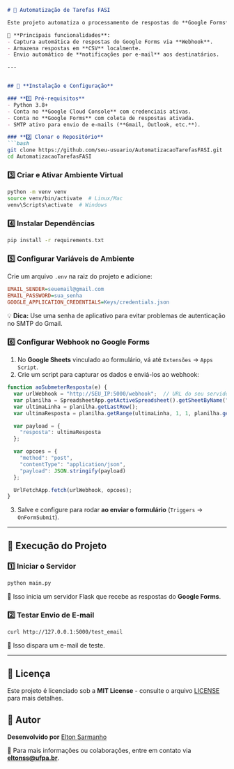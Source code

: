 ```markdown
# 📌 Automatização de Tarefas FASI

Este projeto automatiza o processamento de respostas do **Google Forms**, gerenciando anexos no **Google Drive**, enviando **notificações por e-mail** e salvando registros em **CSV**.  

🔧 **Principais funcionalidades**:
- Captura automática de respostas do Google Forms via **Webhook**.
- Armazena respostas em **CSV** localmente.
- Envio automático de **notificações por e-mail** aos destinatários.

---


## 🚀 **Instalação e Configuração**

### **1️⃣ Pré-requisitos**
- Python 3.8+  
- Conta no **Google Cloud Console** com credenciais ativas.  
- Conta no **Google Forms** com coleta de respostas ativada.  
- SMTP ativo para envio de e-mails (**Gmail, Outlook, etc.**).  

### **2️⃣ Clonar o Repositório**
```bash
git clone https://github.com/seu-usuario/AutomatizacaoTarefasFASI.git
cd AutomatizacaoTarefasFASI
```

### **3️⃣ Criar e Ativar Ambiente Virtual**
```bash
python -m venv venv
source venv/bin/activate  # Linux/Mac
venv\Scripts\activate  # Windows
```

### **4️⃣ Instalar Dependências**
```bash
pip install -r requirements.txt
```

### **5️⃣ Configurar Variáveis de Ambiente**
Crie um arquivo `.env` na raiz do projeto e adicione:
```ini
EMAIL_SENDER=seuemail@gmail.com
EMAIL_PASSWORD=sua_senha
GOOGLE_APPLICATION_CREDENTIALS=Keys/credentials.json
```
💡 **Dica:** Use uma senha de aplicativo para evitar problemas de autenticação no SMTP do Gmail.

### **6️⃣ Configurar Webhook no Google Forms**
1. No **Google Sheets** vinculado ao formulário, vá até `Extensões` → `Apps Script`.
2. Crie um script para capturar os dados e enviá-los ao webhook:
```javascript
function aoSubmeterResposta(e) {
  var urlWebhook = "http://SEU_IP:5000/webhook";  // URL do seu servidor Flask
  var planilha = SpreadsheetApp.getActiveSpreadsheet().getSheetByName("Respostas do formulário");
  var ultimaLinha = planilha.getLastRow();
  var ultimaResposta = planilha.getRange(ultimaLinha, 1, 1, planilha.getLastColumn()).getValues()[0];

  var payload = {
    "resposta": ultimaResposta
  };

  var opcoes = {
    "method": "post",
    "contentType": "application/json",
    "payload": JSON.stringify(payload)
  };

  UrlFetchApp.fetch(urlWebhook, opcoes);
}
```
3. Salve e configure para rodar **ao enviar o formulário** (`Triggers` → `OnFormSubmit`).

---

## 📌 **Execução do Projeto**
### **1️⃣ Iniciar o Servidor**
```bash
python main.py
```
📌 Isso inicia um servidor Flask que recebe as respostas do **Google Forms**.

### **2️⃣ Testar Envio de E-mail**
```bash
curl http://127.0.0.1:5000/test_email
```
📌 Isso dispara um e-mail de teste.

---

## 📜 **Licença**
Este projeto é licenciado sob a **MIT License** - consulte o arquivo [LICENSE](LICENSE) para mais detalhes.

## 👤 **Autor**
**Desenvolvido por** [Elton Sarmanho](mailto:eltonss@ufpa.br)  

📩 Para mais informações ou colaborações, entre em contato via **[eltonss@ufpa.br](mailto:eltonss@ufpa.br)**.

